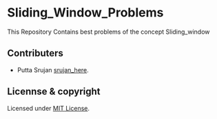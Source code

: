 # Sliding_Window_Problems

This Repository Contains best problems of the concept Sliding_window


## Contributers

- Putta Srujan [srujan_here](github.com/srujan-here).

## Licennse & copyright

Licensed under [MIT License](LICENCE).
